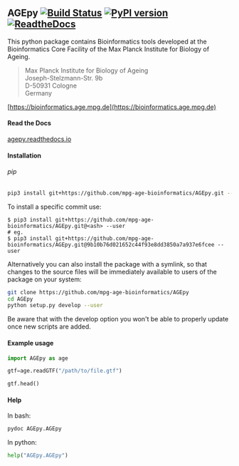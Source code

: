 ## AGEpy [![Build Status](https://travis-ci.org/mpg-age-bioinformatics/AGEpy.svg?branch=master)](https://travis-ci.org/mpg-age-bioinformatics/AGEpy) [![PyPI version](https://badge.fury.io/py/AGEpy.svg)](https://badge.fury.io/py/AGEpy) [![ReadtheDocs](https://readthedocs.org/projects/agepy/badge/?version=latest)](http://agepy.readthedocs.io)

This python package contains Bioinformatics tools developed at the
Bioinformatics Core Facility of the Max Planck Institute for Biology of Ageing.

> Max Planck Institute for Biology of Ageing  
> Joseph-Stelzmann-Str. 9b  
> D-50931 Cologne  
> Germany

[https://bioinformatics.age.mpg.de](https://bioinformatics.age.mpg.de)

#### Read the Docs

[agepy.readthedocs.io](http://agepy.readthedocs.io)

#### Installation

###### pip

```bash
pip3 install git+https://github.com/mpg-age-bioinformatics/AGEpy.git --user
```

To install a specific commit use:
```
$ pip3 install git+https://github.com/mpg-age-bioinformatics/AGEpy.git@<ash> --user
# eg.
$ pip3 install git+https://github.com/mpg-age-bioinformatics/AGEpy.git@9b10b76d021652c44f93e8dd3850a7a937e6fcee --user
```

Alternatively you can also install the package with a symlink, so that changes
to the source files will be immediately available to users of the package on
your system:

```bash
git clone https://github.com/mpg-age-bioinformatics/AGEpy
cd AGEpy
python setup.py develop --user
```

Be aware that with the develop option you won't be able to properly update once new scripts are added.

#### Example usage

```python
import AGEpy as age

gtf=age.readGTF("/path/to/file.gtf")

gtf.head()
```

#### Help

In bash:

```bash
pydoc AGEpy.AGEpy
```

In python:

```python
help("AGEpy.AGEpy")
```
